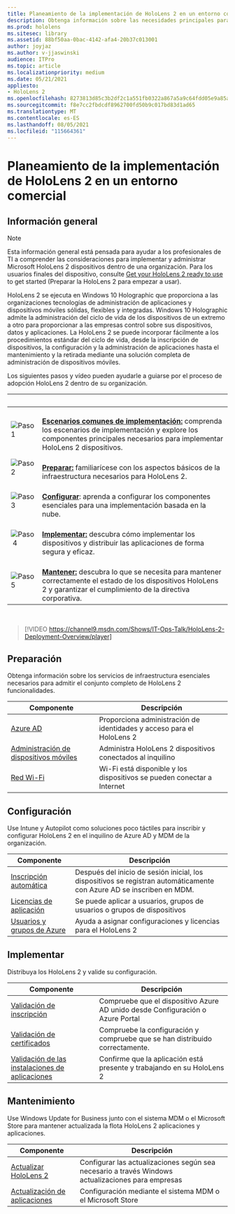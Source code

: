 ```yaml
---
title: Planeamiento de la implementación de HoloLens 2 en un entorno comercial
description: Obtenga información sobre las necesidades principales para implementar y administrar HoloLens en entornos empresariales, incluida la infraestructura, Azure Active Directory y la administración de dispositivos móviles.
ms.prod: hololens
ms.sitesec: library
ms.assetid: 88bf50aa-0bac-4142-afa4-20b37c013001
author: joyjaz
ms.author: v-jjaswinski
audience: ITPro
ms.topic: article
ms.localizationpriority: medium
ms.date: 05/21/2021
appliesto:
- HoloLens 2
ms.openlocfilehash: 8273813d85c3b2df2c1a551fb0322a867a5a9c64fdd05e9a85a2097b1590fb62
ms.sourcegitcommit: f8e7cc2fbdcdf8962700fd50b9c017bd83d1ad65
ms.translationtype: MT
ms.contentlocale: es-ES
ms.lasthandoff: 08/05/2021
ms.locfileid: "115664361"
---
```

# <a name="planning-hololens-2-deployment-in-a-commercial-environment"></a>Planeamiento de la implementación de HoloLens 2 en un entorno comercial

## <a name="overview"></a>Información general

> [!NOTE]
> Esta información general está pensada para ayudar a los profesionales de TI a comprender las consideraciones para implementar y administrar Microsoft HoloLens 2 dispositivos dentro de una organización. Para los usuarios finales del dispositivo, consulte [Get your HoloLens 2 ready to use](hololens2-setup.md) to get started (Preparar la HoloLens 2 para empezar a usar).

HoloLens 2 se ejecuta en Windows 10 Holographic que proporciona a las organizaciones tecnologías de administración de aplicaciones y dispositivos móviles sólidas, flexibles y integradas. Windows 10 Holographic admite la administración del ciclo de vida de los dispositivos de un extremo a otro para proporcionar a las empresas control sobre sus dispositivos, datos y aplicaciones. La HoloLens 2 se puede incorporar fácilmente a los procedimientos estándar del ciclo de vida, desde la inscripción de dispositivos, la configuración y la administración de aplicaciones hasta el mantenimiento y la retirada mediante una solución completa de administración de dispositivos móviles.

Los siguientes pasos y vídeo pueden ayudarle a guiarse por el proceso de adopción HoloLens 2 dentro de su organización.

| &nbsp; | &nbsp; |
|--|--|
| ![Paso 1](images/1green.png)| <br/> **[Escenarios comunes de implementación:](hololens-requirements.md)** comprenda los escenarios de implementación y explore los componentes principales necesarios para implementar HoloLens 2 dispositivos. |
| ![Paso 2](images/2green.png)| <br/> **[Preparar:](#prepare)** familiarícese con los aspectos básicos de la infraestructura necesarios para HoloLens 2. |
| ![Paso 3](images/3green.png) | <br/> **[Configurar](#configure)**: aprenda a configurar los componentes esenciales para una implementación basada en la nube. |
| ![Paso 4](images/4green.png) | <br/> **[Implementar:](#deploy)** descubra cómo implementar los dispositivos y distribuir las aplicaciones de forma segura y eficaz. |
| ![Paso 5](images/5green.png) | <br/> **[Mantener:](#maintain)** descubra lo que se necesita para mantener correctamente el estado de los dispositivos HoloLens 2 y garantizar el cumplimiento de la directiva corporativa. |

<br/>

> [!VIDEO https://channel9.msdn.com/Shows/IT-Ops-Talk/HoloLens-2-Deployment-Overview/player]

## <a name="prepare"></a>Preparación

Obtenga información sobre los servicios de infraestructura esenciales necesarios para admitir el conjunto completo de HoloLens 2 funcionalidades.

| Componente | Descripción |
|-----------|------------|
| [Azure AD](hololens-identity.md) | Proporciona administración de identidades y acceso para el HoloLens 2  |
| [Administración de dispositivos móviles](hololens-mdm-configure.md)| Administra HoloLens 2 dispositivos conectados al inquilino  |
| [Red Wi-Fi](hololens-commercial-infrastructure.md)| Wi-Fi está disponible y los dispositivos se pueden conectar a Internet  |

## <a name="configure"></a>Configuración

Use Intune y Autopilot como soluciones poco táctiles para inscribir y configurar HoloLens 2 en el inquilino de Azure AD y MDM de la organización.

| Componente | Descripción |
|-----------|------------|
| [Inscripción automática](hololens-enroll-mdm.md#auto-enrollment-in-mdm) | Después del inicio de sesión inicial, los dispositivos se registran automáticamente con Azure AD se inscriben en MDM.  |
| [Licencias de aplicación](hololens2-cloud-connected-configure.md#application-licenses)| Se puede aplicar a usuarios, grupos de usuarios o grupos de dispositivos  |
| [Usuarios y grupos de Azure](hololens2-cloud-connected-configure.md#azure-users-and-groups) | Ayuda a asignar configuraciones y licencias para el HoloLens 2  |

## <a name="deploy"></a>Implementar

Distribuya los HoloLens 2 y valide su configuración. 

| Componente | Descripción |
|-----------|------------|
| [Validación de inscripción](hololens2-corp-connected-deploy.md#enrollment-validation) | Compruebe que el dispositivo Azure AD unido desde Configuración o Azure Portal |
| [Validación de certificados](hololens2-corp-connected-deploy.md#wi-fi-certificate-validation) | Compruebe la configuración y compruebe que se han distribuido correctamente. |
| [Validación de las instalaciones de aplicaciones](hololens2-corp-connected-deploy.md#validate-lob-app-install) | Confirme que la aplicación está presente y trabajando en su HoloLens 2 |

## <a name="maintain"></a>Mantenimiento

Use Windows Update for Business junto con el sistema MDM o el Microsoft Store para mantener actualizada la flota HoloLens 2 aplicaciones y aplicaciones.

| Componente | Descripción |
|-----------|------------|
| [Actualizar HoloLens 2](hololens-updates.md) | Configurar las actualizaciones según sea necesario a través Windows actualizaciones para empresas |
| [Actualización de aplicaciones](app-deploy-overview.md) | Configuración mediante el sistema MDM o el Microsoft Store
